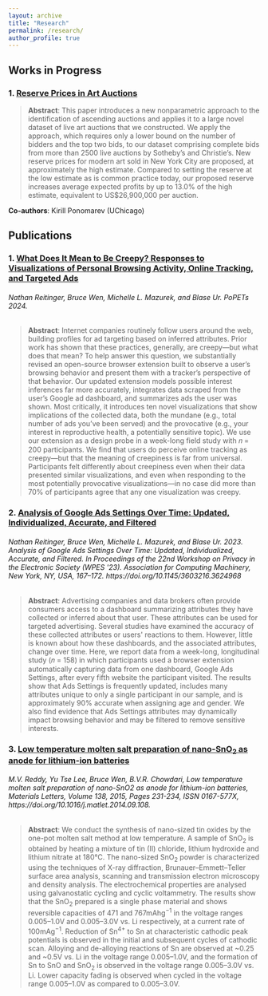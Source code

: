```yaml
---
layout: archive
title: "Research"
permalink: /research/
author_profile: true
---
```


<!-- {% if author.googlescholar %}
  You can also find my articles on <u><a href="{{author.googlescholar}}">my Google Scholar profile</a>.</u>
{% endif %}

{% include base_path %}

{% for post in site.publications reversed %}
  {% include archive-single.html %}
{% endfor %} -->

## Works in Progress

### 1. [Reserve Prices in Art Auctions](../files/auction_paper.pdf)
> **Abstract**: This paper introduces a new nonparametric approach to the identification of ascending auctions and applies it to a large novel dataset of live art auctions that we constructed. We apply the approach, which requires only a lower bound on the number of bidders and the top two bids, to our dataset comprising complete bids from more than 2500 live auctions by Sotheby’s and Christie’s. New reserve prices for modern art sold in New York City are proposed, at approximately the high estimate. Compared to setting the reserve at the low estimate as is common practice today, our proposed reserve increases average expected profits by up to 13.0% of the high estimate, equivalent to US$26,900,000 per auction.

**Co-authors**: Kirill Ponomarev (UChicago)

## Publications

### 1. [What Does It Mean to Be Creepy? Responses to Visualizations of Personal Browsing Activity, Online Tracking, and Targeted Ads](../files/PoPETs_2024_3-paper92.pdf)
<h6> Nathan Reitinger, Bruce Wen, Michelle L. Mazurek, and Blase Ur. PoPETs 2024. </h6>

> **Abstract**: Internet companies routinely follow users around the web, building profiles for ad targeting based on inferred attributes. Prior work has shown that these practices, generally, are creepy—but what does that mean? To help answer this question, we substantially revised an open-source browser extension built to observe a user’s browsing behavior and present them with a tracker’s perspective of that behavior. Our updated extension models possible interest inferences far more accurately, integrates data scraped from the user’s Google ad dashboard, and summarizes ads the user was shown. Most critically, it introduces ten novel visualizations that show implications of the collected data, both the mundane (e.g., total number of ads you’ve been served) and the provocative (e.g., your interest in reproductive health, a potentially sensitive topic). We use our extension as a design probe in a week-long field study with 𝑛 = 200 participants. We find that users do perceive online tracking as creepy—but that the meaning of creepiness is far from universal. Participants felt differently about creepiness even when their data presented similar visualizations, and even when responding to the most potentially provocative visualizations—in no case did more than 70% of participants agree that any one visualization was creepy.

### 2. [Analysis of Google Ads Settings Over Time: Updated, Individualized, Accurate, and Filtered](https://doi.org/10.1145/3603216.3624968)
<h6> Nathan Reitinger, Bruce Wen, Michelle L. Mazurek, and Blase Ur. 2023. Analysis of Google Ads Settings Over Time: Updated, Individualized, Accurate, and Filtered. In Proceedings of the 22nd Workshop on Privacy in the Electronic Society (WPES '23). Association for Computing Machinery, New York, NY, USA, 167–172. https://doi.org/10.1145/3603216.3624968 </h6>

> **Abstract**: Advertising companies and data brokers often provide consumers access to a dashboard summarizing attributes they have collected or inferred about that user. These attributes can be used for targeted advertising. Several studies have examined the accuracy of these collected attributes or users' reactions to them. However, little is known about how these dashboards, and the associated attributes, change over time. Here, we report data from a week-long, longitudinal study (𝑛 = 158) in which participants used a browser extension automatically capturing data from one dashboard, Google Ads Settings, after every fifth website the participant visited. The results show that Ads Settings is frequently updated, includes many attributes unique to only a single participant in our sample, and is approximately 90% accurate when assigning age and gender. We also find evidence that Ads Settings attributes may dynamically impact browsing behavior and may be filtered to remove sensitive interests.



### 3. [Low temperature molten salt preparation of nano-SnO<sub>2</sub> as anode for lithium-ion batteries](https://doi.org/10.1016/j.matlet.2014.09.108)
<h6> M.V. Reddy, Yu Tse Lee, Bruce Wen, B.V.R. Chowdari, Low temperature molten salt preparation of nano-SnO2 as anode for lithium-ion batteries,
Materials Letters,
Volume 138,
2015,
Pages 231-234,
ISSN 0167-577X,
https://doi.org/10.1016/j.matlet.2014.09.108.
</h6>

> **Abstract**: We conduct the synthesis of nano-sized tin oxides by the one-pot molten salt method at low temperature. A sample of SnO<sub>2</sub> is obtained by heating a mixture of tin (II) chloride, lithium hydroxide and lithium nitrate at 180°C. The nano-sized SnO<sub>2</sub> powder is characterized using the techniques of X-ray diffraction, Brunauer–Emmett–Teller surface area analysis, scanning and transmission electron microscopy and density analysis. The electrochemical properties are analysed using galvanostatic cycling and cyclic voltammetry. The results show that the SnO<sub>2</sub> prepared is a single phase material and shows reversible capacities of 471 and 767mAhg<sup>−1</sup> in the voltage ranges 0.005–1.0V and 0.005–3.0V vs. Li respectively, at a current rate of 100mAg<sup>−1</sup>. Reduction of Sn<sup>4+</sup> to Sn at characteristic cathodic peak potentials is observed in the initial and subsequent cycles of cathodic scan. Alloying and de-alloying reactions of Sn are observed at ~0.25 and ~0.5V vs. Li in the voltage range 0.005–1.0V, and the formation of Sn to SnO and SnO<sub>2</sub> is observed in the voltage range 0.005–3.0V vs. Li. Lower capacity fading is observed when cycled in the voltage range 0.005–1.0V as compared to 0.005–3.0V.

